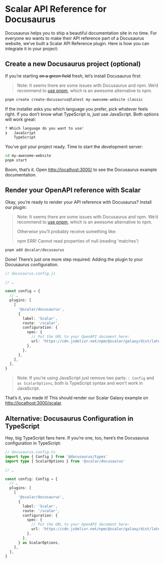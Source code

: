 # Scalar API Reference for Docusaurus

Docusaurus helps you to ship a beautiful documentation site in no time. For everyone wo wants to make their API reference part of a Docusaurus website, we’ve built a Scalar API Reference plugin. Here is how you can integrate it in your project:

## Create a new Docusaurus project (optional)

If you’re starting ~~on a green field~~ fresh, let’s install Docusaurus first:

> Note: It seems there are some issues with Docusaurus and npm. We’d recommend to [use pnpm](https://pnpm.io/installation), which is an awesome alternative to npm.

```bash
pnpm create create-docusaurus@latest my-awesome-website classic
```

If the installer asks you which language you prefer, pick whatever feels right. If you don’t know what TypeScript is, just use JavaScript. Both options will work great:

```bash
? Which language do you want to use?
❯   JavaScript
    TypeScript
```

You’ve got your project ready. Time to start the development server:

```bash
cd my-awesome-website
pnpm start
```

Boom, that’s it. Open <http://localhost:3000/> to see the Docusaurus example documentation.

## Render your OpenAPI reference with Scalar

Okay, you’re ready to render your API reference with Docusaurus? Install our plugin:

> Note: It seems there are some issues with Docusaurus and npm. We’d recommend to [use pnpm](https://pnpm.io/installation), which is an awesome alternative to npm.
>
> Otherwise you’ll probably receive something like:
>
> npm ERR! Cannot read properties of null (reading 'matches')

```bash
pnpm add @scalar/docusaurus
```

Done! There’s just one more step required: Adding the plugin to your Docusaurus configuration.

```ts
// docusaurus.config.js

// …

const config = {
  // …
  plugins: [
    [
      '@scalar/docusaurus',
      {
        label: 'Scalar',
        route: '/scalar',
        configuration: {
          spec: {
            // Put the URL to your OpenAPI document here:
            url: 'https://cdn.jsdelivr.net/npm/@scalar/galaxy/dist/latest.json',
          },
        },
      },
    ],
  ],
}
```

> Note: If you’re using JavaScript just remove two parts: `: Config` and ` as ScalarOptions`, both is TypeScript syntax and won’t work in JavaScript.

That’s it, you made it! This should render our Scalar Galaxy example on <http://localhost:3000/scalar>.

## Alternative: Docusaurus Configuration in TypeScript

Hey, big TypeScript fans here. If you’re one, too, here’s the Docusaurus configuration in TypeScript:

```ts
// docusaurus.config.ts
import type { Config } from '@docusaurus/types'
import type { ScalarOptions } from '@scalar/docusaurus'

// …

const config: Config = {
  // …
  plugins: [
    [
      '@scalar/docusaurus',
      {
        label: 'Scalar',
        route: '/scalar',
        configuration: {
          spec: {
            // Put the URL to your OpenAPI document here:
            url: 'https://cdn.jsdelivr.net/npm/@scalar/galaxy/dist/latest.json',
          },
        },
      } as ScalarOptions,
    ],
  ],
}
```
